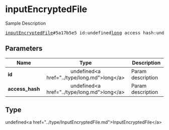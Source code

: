 # inputEncryptedFile

Sample Description

<pre>
<a href="../constructor/inputEncryptedFile.md">inputEncryptedFile</a>#5a17b5e5 id:undefined<a href="../type/long.md">long</a> access_hash:undefined<a href="../type/long.md">long</a> = undefined<a href="../type/InputEncryptedFile.md">InputEncryptedFile</a>;
</pre>

## Parameters

| Name | Type | Description |
|------|:----:|-------------|
| **id** | undefined&lt;a href=&#34;../type/long.md&#34;&gt;long&lt;/a&gt; | Param description |
| **access_hash** | undefined&lt;a href=&#34;../type/long.md&#34;&gt;long&lt;/a&gt; | Param description |

## Type

undefined&lt;a href=&#34;../type/InputEncryptedFile.md&#34;&gt;InputEncryptedFile&lt;/a&gt;
